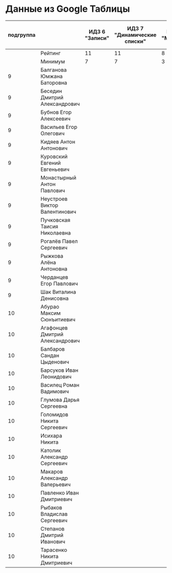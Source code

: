 # Данные из Google Таблицы

| подгруппа |  | ИДЗ 6 "Записи" | ИДЗ 7 "Динамические списки" | ИДЗ 8 "Модули" | ИДЗ 9 "Битовые маски в С++" | ИДЗ | КР 1 | КР 2 | Коллоквиум |
| --- | --- | --- | --- | --- | --- | --- | --- | --- | --- |
|  | Рейтинг | 11 | 11 | 8 | 11 | 41 | 12 | 12 | 15 |
|  | Минимум | 7 | 7 | 3 | 7 | 24 | 6 | 6 | 9 |
| 9 | Балганова Юмжана Баторовна |  |  |  |  | 0 |  |  |  |
| 9 | Беседин Дмитрий Александрович |  |  |  |  | 0 |  |  |  |
| 9 | Бубнов Егор Алексеевич |  |  |  |  | 0 |  |  |  |
| 9 | Васильев Егор Олегович |  |  |  |  | 0 |  |  |  |
| 9 | Кидяев Антон Антонович |  |  |  |  | 0 |  |  |  |
| 9 | Куровский Евгений Евгеньевич |  |  |  |  | 0 |  |  |  |
| 9 | Монастырный Антон Павлович |  |  |  |  | 0 |  |  |  |
| 9 | Неустроев Виктор Валентинович |  |  |  |  | 0 |  |  |  |
| 9 | Пучковская Таисия Николаевна |  |  |  |  | 0 |  |  |  |
| 9 | Рогалёв Павел Сергеевич |  |  |  |  | 0 |  |  |  |
| 9 | Рыжкова Алёна Антоновна |  |  |  |  | 0 |  |  |  |
| 9 | Черданцев Егор Павлович |  |  |  |  | 0 |  |  |  |
| 9 | Шак Виталина Денисовна |  |  |  |  | 0 |  |  |  |
| 10 | Абурао Максим Сюнъитиевич |  |  |  |  | 0 |  |  |  |
| 10 | Агафонцев Дмитрий Александрович |  |  |  |  | 0 |  |  |  |
| 10 | Балбаров Сандан Цыденович |  |  |  |  | 0 |  |  |  |
| 10 | Барсуков Иван Леонидович |  |  |  |  | 0 |  |  |  |
| 10 | Василец Роман Вадимович |  |  |  |  | 0 |  |  |  |
| 10 | Глумова Дарья Сергеевна |  |  |  |  | 0 |  |  |  |
| 10 | Голомидов Никита Сергеевич |  |  |  |  | 0 |  |  |  |
| 10 | Исихара Никита |  |  |  |  | 0 |  |  |  |
| 10 | Католик Александр Сергеевич |  |  |  |  | 0 |  |  |  |
| 10 | Макаров Александр Валерьевич |  |  |  |  | 0 |  |  |  |
| 10 | Павленко Иван Дмитриевич |  |  |  |  | 0 |  |  |  |
| 10 | Рыбаков Владислав Сергеевич |  |  |  |  | 0 |  |  |  |
| 10 | Степанов Дмитрий Иванович |  |  |  |  | 0 |  |  |  |
| 10 | Тарасенко Никита Дмитриевич |  |  |  |  | 0 |  |  |  |
